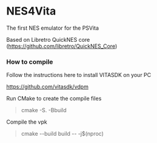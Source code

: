 NES4Vita
=========

The first NES emulator for the PSVita

Based on Libretro QuickNES core (https://github.com/libretro/QuickNES_Core)

### How to compile
Follow the instructions here to install VITASDK on your PC

https://github.com/vitasdk/vdpm

Run CMake to create the compile files

>cmake -S. -Bbuild

Compile the vpk

>cmake --build build -- -j$(nproc)